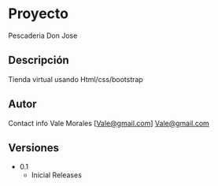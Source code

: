 # Proyecto
Pescaderia Don Jose
## Descripción
Tienda virtual usando Html/css/bootstrap
## Autor
Contact info
Vale Morales
[Vale@gmail.com] Vale@gmail.com 
## Versiones
* 0.1
  * Inicial Releases
